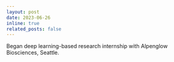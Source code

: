 ```yaml
---
layout: post
date: 2023-06-26
inline: true
related_posts: false
---
```


Began deep learning-based research internship with Alpenglow Biosciences, Seattle.